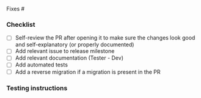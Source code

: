 Fixes #

<!--
> [!WARNING]  
> This PR affects database migrations. See [migration testing instructions](https://specify.github.io/testing/pull_requests.html#prs-tagged-with-label-migration).
-->

### Checklist

- [ ] Self-review the PR after opening it to make sure the changes look good and
      self-explanatory (or properly documented)
- [ ] Add relevant issue to release milestone
- [ ] Add relevant documentation (Tester - Dev)
- [ ] Add automated tests
- [ ] Add a reverse migration if a migration is present in the PR

### Testing instructions

<!-- What are the steps to verify the fixes/changes in this PR? -->
<!-- Can part of that be replaced by automated tests? -->
